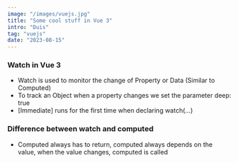 ```yaml
---
image: "/images/vuejs.jpg"
title: "Some cool stuff in Vue 3"
intro: "Duis"
tag: "vuejs"
date: "2023-08-15"
---
```

### Watch in Vue 3
  + Watch is used to monitor the change of Property or Data (Similar to Computed)
  + To track an Object when a property changes we set the parameter deep: true
  + [Immediate] runs for the first time when declaring watch(…)

### Difference between watch and computed
  + Computed always has to return, computed always depends on the value, when the value changes, computed is called